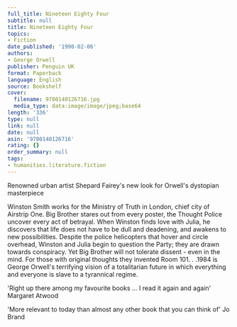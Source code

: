 ```yaml
---
full_title: Nineteen Eighty Four
subtitle: null
title: Nineteen Eighty Four
topics:
- Fiction
date_published: '1990-02-06'
authors:
- George Orwell
publisher: Penguin UK
format: Paperback
language: English
source: Bookshelf
cover:
  filename: 9780140126716.jpg
  media_type: data:image/image/jpeg;base64
length: '336'
type: null
link: null
date: null
asin: '9780140126716'
rating: {}
order_summary: null
tags:
- humanities.literature.fiction
---
```

Renowned urban artist Shepard Fairey's new look for Orwell's dystopian masterpiece

Winston Smith works for the Ministry of Truth in London, chief city of Airstrip One. Big Brother stares out from every poster, the Thought Police uncover every act of betrayal. When Winston finds love with Julia, he discovers that life does not have to be dull and deadening, and awakens to new possibilities. Despite the police helicopters that hover and circle overhead, Winston and Julia begin to question the Party; they are drawn towards conspiracy. Yet Big Brother will not tolerate dissent - even in the mind. For those with original thoughts they invented Room 101. . .1984 is George Orwell's terrifying vision of a totalitarian future in which everything and everyone is slave to a tyrannical regime.

'Right up there among my favourite books ... I read it again and again' Margaret Atwood

'More relevant to today than almost any other book that you can think of' Jo Brand
